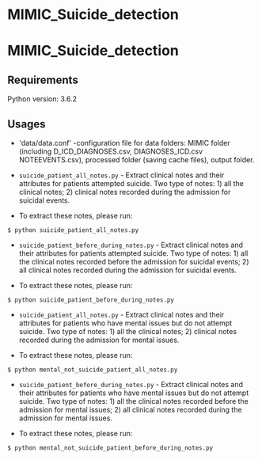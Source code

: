 # MIMIC_Suicide_detection

# MIMIC_Suicide_detection

## Requirements
Python version: 3.6.2

## Usages
* 'data/data.conf' -configuration file for data folders:  MIMIC folder (including D_ICD_DIAGNOSES.csv, DIAGNOSES_ICD.csv
NOTEEVENTS.csv), processed folder (saving cache files), output folder.



* `suicide_patient_all_notes.py` - Extract clinical notes and their attributes for patients attempted suicide.
Two type of notes: 1) all the clinical notes; 2) clinical notes recorded during the admission for suicidal events.

* To extract these notes, please run:
```
$ python suicide_patient_all_notes.py
```

* `suicide_patient_before_during_notes.py` - Extract clinical notes and their attributes for patients attempted suicide.
Two type of notes: 1) all the clinical notes recorded before the admission for suicidal events; 2) all clinical notes recorded during the admission for suicidal events.

* To extract these notes, please run:
```
$ python suicide_patient_before_during_notes.py
```

* `suicide_patient_all_notes.py` - Extract clinical notes and their attributes for patients who have mental issues but do not attempt suicide.
Two type of notes: 1) all the clinical notes; 2) clinical notes recorded during the admission for mental issues.

* To extract these notes, please run:
```
$ python mental_not_suicide_patient_all_notes.py
```

* `suicide_patient_before_during_notes.py` - Extract clinical notes and their attributes for patients who have mental issues but do not attempt suicide.
Two type of notes: 1) all the clinical notes recorded before the admission for mental issues; 2) all clinical notes recorded during the admission for mental issues.

* To extract these notes, please run:
```
$ python mental_not_suicide_patient_before_during_notes.py
```


